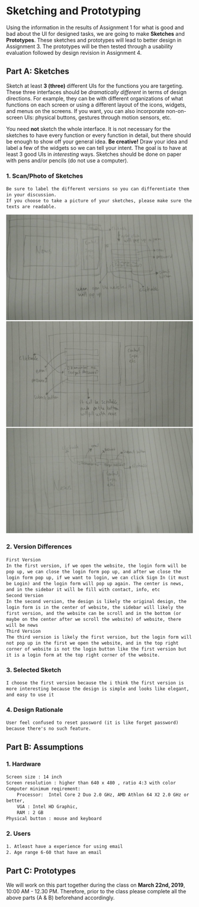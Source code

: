 # Sketching and Prototyping
Using the information in the results of Assignment 1 for what is good and bad about the UI for designed tasks, we are going to make **Sketches** and **Prototypes**. These sketches and prototypes will lead to better design in Assignment 3. The prototypes will be then tested through a usability evaluation followed by design revision in Assignment 4.

## Part A: Sketches
Sketch at least **3 (three)** different UIs for the functions you are targeting. These three interfaces should be _dramatically different_ in terms of design directions. For example, they can be with different organizations of what functions on each screen or using a different layout of the icons, widgets, and menus on the screens. If you want, you can also incorporate non-on-screen UIs: physical buttons, gestures through motion sensors, etc.

You need **not** sketch the whole interface. It is not necessary for the sketches to have every function or every function in detail, but there should be enough to show off your general idea. **Be creative!** Draw your idea and label a few of the widgets so we can tell your intent. The goal is to have at least 3 good UIs in *interesting* ways. Sketches should be done on paper with pens and/or pencils (do not use a computer).

### 1. Scan/Photo of Sketches
```
Be sure to label the different versions so you can differentiate them in your discussion. 
If you choose to take a picture of your sketches, please make sure the texts are readable.
```

![Scan/Photo of Sketches](https://github.com/hci-a-if-its-2019/assignment-2-rennat10/blob/master/Solusi1.jpg)
![Scan/Photo of Sketches](https://github.com/hci-a-if-its-2019/assignment-2-rennat10/blob/master/Solusi2.jpg)
![Scan/Photo of Sketches](https://github.com/hci-a-if-its-2019/assignment-2-rennat10/blob/master/Solusi3.jpg)

### 2. Version Differences
```
First Version
In the first version, if we open the website, the login form will be pop up, we can close the login form pop up, and after we close the login form pop up, if we want to login, we can click Sign In (it must be Login) and the login form will pop up again. The center is news, and in the sidebar it will be fill with contact, info, etc
Second Version
In the second version, the design is likely the original design, the login form is in the center of website, the sidebar will likely the first version, and the website can be scroll and in the bottom (or maybe on the center after we scroll the website) of website, there will be news
Third Version
The third version is likely the first version, but the login form will not pop up in the first we open the website, and in the top right corner of website is not the login button like the first version but it is a login form at the top right corner of the website.

```

### 3. Selected Sketch
```
I choose the first version because the i think the first version is more interesting because the design is simple and looks like elegant, and easy to use it
```

### 4. Design Rationale
```
User feel confused to reset password (it is like forget password) because there's no such feature.
```

## Part B: Assumptions
### 1. Hardware
```
Screen size : 14 inch
Screen resolution : higher than 640 x 480 , ratio 4:3 with color
Computer minimum reqirement: 
	Processor:  Intel Core 2 Duo 2.0 GHz, AMD Athlon 64 X2 2.0 GHz or better,
	VGA : Intel HD Graphic, 
	RAM : 2 GB
Physical button : mouse and keyboard
```
### 2. Users
```
1. Atleast have a experience for using email
2. Age range 6-60 that have an email
```

## Part C: Prototypes
We will work on this part together during the class on **March 22nd, 2019**, 10:00 AM - 12.30 PM. Therefore, prior to the class please complete all the above parts (A & B) beforehand accordingly.
